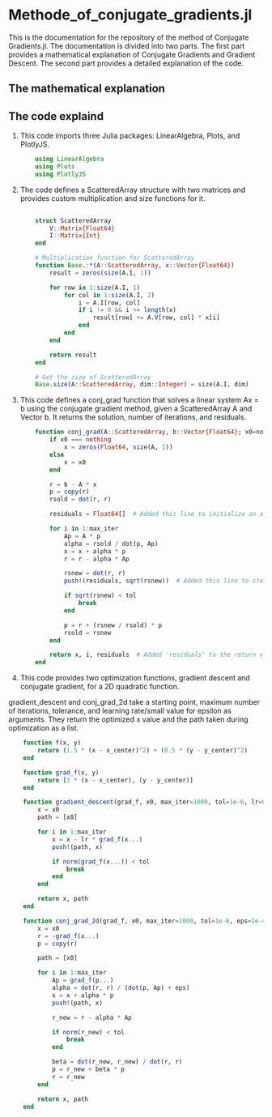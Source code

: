 # Methode_of_conjugate_gradients.jl

This is the documentation for the repository of the method of Conjugate Gradients.jl. The documentation is divided into two parts. The first part provides a mathematical explanation of Conjugate Gradients and Gradient Descent. The second part provides a detailed explanation of the code.


## The mathematical explanation


## The code explaind

1. This code imports three Julia packages: LinearAlgebra, Plots, and PlotlyJS.

    ```julia
        using LinearAlgebra
        using Plots
        using PlotlyJS
    ```
2. The code defines a ScatteredArray structure with two matrices and provides custom multiplication and size functions for it.

    ```julia
            
        struct ScatteredArray
            V::Matrix{Float64}
            I::Matrix{Int}
        end

        # Multiplication function for ScatteredArray
        function Base.:*(A::ScatteredArray, x::Vector{Float64})
            result = zeros(size(A.I, 1))

            for row in 1:size(A.I, 1)
                for col in 1:size(A.I, 2)
                    i = A.I[row, col]
                    if i != 0 && i <= length(x)
                        result[row] += A.V[row, col] * x[i]
                    end
                end
            end

            return result
        end

        # Get the size of ScatteredArray
        Base.size(A::ScatteredArray, dim::Integer) = size(A.I, dim)
    ```
3. This code defines a conj_grad function that solves a linear system Ax = b using the conjugate gradient method, given a ScatteredArray A and Vector b. It returns the solution, number of iterations, and residuals.

    ```julia
        function conj_grad(A::ScatteredArray, b::Vector{Float64}; x0=nothing, tol=1e-6, max_iter=1000)
            if x0 === nothing
                x = zeros(Float64, size(A, 1))
            else
                x = x0
            end

            r = b - A * x
            p = copy(r)
            rsold = dot(r, r)

            residuals = Float64[]  # Added this line to initialize an array for residuals

            for i in 1:max_iter
                Ap = A * p
                alpha = rsold / dot(p, Ap)
                x = x + alpha * p
                r = r - alpha * Ap

                rsnew = dot(r, r)
                push!(residuals, sqrt(rsnew))  # Added this line to store the residuals

                if sqrt(rsnew) < tol
                    break
                end

                p = r + (rsnew / rsold) * p
                rsold = rsnew
            end

            return x, i, residuals  # Added 'residuals' to the return values
        end
    ```
4. This code provides two optimization functions, gradient descent and conjugate gradient, for a 2D quadratic function.

gradient_descent and conj_grad_2d take a starting point, maximum number of iterations, tolerance, and learning rate/small value for epsilon as arguments. They return the optimized x value and the path taken during optimization as a list.
```julia
    function f(x, y)
        return (1.5 * (x - x_center)^2) + (0.5 * (y - y_center)^2)
    end

    function grad_f(x, y)
        return [3 * (x - x_center), (y - y_center)]
    end

    function gradient_descent(grad_f, x0, max_iter=1000, tol=1e-6, lr=0.1)
        x = x0
        path = [x0]

        for i in 1:max_iter
            x = x - lr * grad_f(x...)
            push!(path, x)

            if norm(grad_f(x...)) < tol
                break
            end
        end

        return x, path
    end

    function conj_grad_2d(grad_f, x0, max_iter=1000, tol=1e-6, eps=1e-4)
        x = x0
        r = -grad_f(x...)
        p = copy(r)

        path = [x0]

        for i in 1:max_iter
            Ap = grad_f(p...)
            alpha = dot(r, r) / (dot(p, Ap) + eps)
            x = x + alpha * p
            push!(path, x)

            r_new = r - alpha * Ap

            if norm(r_new) < tol
                break
            end

            beta = dot(r_new, r_new) / dot(r, r)
            p = r_new + beta * p
            r = r_new
        end

        return x, path
    end
```
